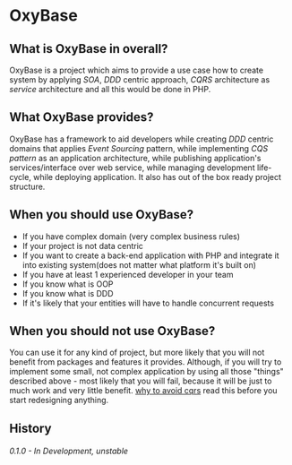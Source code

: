# OxyBase

## What is OxyBase in overall?

OxyBase is a project which aims to provide a use case how to create system by applying *SOA*, *DDD* centric approach, *CQRS* architecture as *service* architecture and all this would be done in PHP.

## What OxyBase provides?

OxyBase has a framework to aid developers while creating *DDD* centric domains that applies *Event Sourcing* pattern, while implementing *CQS pattern* as an application architecture, while publishing application's services/interface over web service, while managing development life-cycle, while deploying application. It also has out of the box ready project structure.

## When you should use OxyBase?

 * If you have complex domain (very complex business rules)
 * If your project is not data centric
 * If you want to create a back-end application with PHP and integrate it into existing system(does not matter what platform it's built on)
 * If you have at least 1 experienced developer in your team
 * If you know what is OOP
 * If you know what is DDD 
 * If it's likely that your entities will have to handle concurrent requests

## When you should not use OxyBase?

You can use it for any kind of project, but more likely that you will not benefit from packages and features it provides. 
Although, if you will try to implement some small, not complex application by using all those "things" described above - most likely that you will fail, because it will be just to much work and very little benefit.
[why to avoid cqrs](http://www.udidahan.com/2011/04/22/when-to-avoid-cqrs/) read this before you start redesigning anything.  

## History

###### 0.1.0 - In Development, unstable
